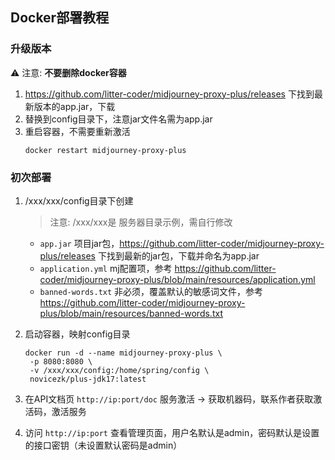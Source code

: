 ## Docker部署教程

### 升级版本
⚠️ 注意: **不要删除docker容器**
1. https://github.com/litter-coder/midjourney-proxy-plus/releases 下找到最新版本的app.jar，下载
2. 替换到config目录下，注意jar文件名需为app.jar
2. 重启容器，不需要重新激活
    ```shell
    docker restart midjourney-proxy-plus
    ```

### 初次部署
1. /xxx/xxx/config目录下创建
   > 注意: /xxx/xxx是 服务器目录示例，需自行修改
   - `app.jar` 项目jar包，https://github.com/litter-coder/midjourney-proxy-plus/releases 下找到最新的jar包，下载并命名为app.jar
   - `application.yml` mj配置项，参考 https://github.com/litter-coder/midjourney-proxy-plus/blob/main/resources/application.yml
   - `banned-words.txt` 非必须，覆盖默认的敏感词文件，参考 https://github.com/litter-coder/midjourney-proxy-plus/blob/main/resources/banned-words.txt

2. 启动容器，映射config目录
    ```shell
    docker run -d --name midjourney-proxy-plus \
     -p 8080:8080 \
     -v /xxx/xxx/config:/home/spring/config \
     novicezk/plus-jdk17:latest
    ```

3. 在API文档页 `http://ip:port/doc` 服务激活 -> 获取机器码，联系作者获取激活码，激活服务
4. 访问 `http://ip:port` 查看管理页面，用户名默认是admin，密码默认是设置的接口密钥（未设置默认密码是admin）
